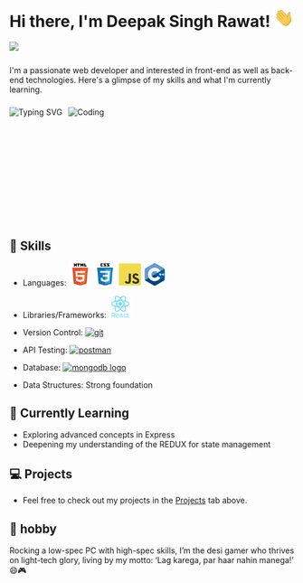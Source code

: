 # Hi there, I'm Deepak Singh Rawat! <img src="https://raw.githubusercontent.com/ABSphreak/ABSphreak/master/gifs/Hi.gif" width="35" />
<a href="#"><img src="https://komarev.com/ghpvc/?username=DeepakSRawat&label=VIEWS&base=200"/></a>
<!--<img align="right" height="200" src="https://media1.tenor.com/m/gyNDu8UeHA8AAAAd/looking-for-a-job-job.gif"  />-->


###

<p>I'm a passionate web developer and interested in front-end as well as back-end technologies. Here's a glimpse of my skills and what I'm currently learning.</p>

###
<a href="#"><img align="left" src="https://readme-typing-svg.demolab.com?font=roboto&duration=2500&pause=1000&color=FFFFFF&random=false&width=450&lines=Starting+my+day+with+blank+screen.;Starting+my+day+with+a+positive+mindset.;Starting+my+day+with+a+breakfast.;Starting+my+journey+with+simple+projects." alt="Typing SVG" /></a>

###

<a href="#"><img align="right" alt="Coding" width="400" src="https://i.pinimg.com/originals/54/e3/7d/54e37d8074ebcde1d96c77d7b2a7f310.gif"></a>
<br><br><br><br><br><br><br><br><br><br><br><br>
###

## 🚀 Skills
- <p align="left" justify="center" background="red">Languages: <a href="#"><img src="https://raw.githubusercontent.com/devicons/devicon/master/icons/html5/html5-original-wordmark.svg" alt="html5" width="40" height="40"/></a> <a href="#"><img src="https://raw.githubusercontent.com/devicons/devicon/master/icons/css3/css3-original-wordmark.svg" alt="css3" width="40" height="40"/></a> <a href="#"><img src="https://raw.githubusercontent.com/devicons/devicon/master/icons/javascript/javascript-original.svg" alt="javascript" width="40" height="40"/></a> <a href="#"><img src="https://raw.githubusercontent.com/devicons/devicon/master/icons/cplusplus/cplusplus-original.svg" alt="cplusplus" width="40" height="40"/></a></p>
- <p>Libraries/Frameworks: <a href="#"> <img src="https://raw.githubusercontent.com/devicons/devicon/master/icons/react/react-original-wordmark.svg" alt="react" width="40" height="40"/> </a></p>
- <p>Version Control: <a href="#"> <img src="https://www.vectorlogo.zone/logos/git-scm/git-scm-icon.svg" alt="git" width="40" height="40"/> </a></p>
- <p>API Testing: <a href="#"> <img src="https://www.vectorlogo.zone/logos/getpostman/getpostman-icon.svg" alt="postman" width="40" height="40"/> </a></p>
- <p>Database: <a href="#" style> <img src="https://cdn.jsdelivr.net/gh/devicons/devicon/icons/mongodb/mongodb-original.svg" height="40" alt="mongodb logo"  /> </a></p>
- <p>Data Structures: Strong foundation</p>

## 🌱 Currently Learning
- Exploring advanced concepts in Express
- Deepening my understanding of the REDUX for state management

## 💻 Projects
- Feel free to check out my projects in the [Projects](https://github.com/DeepakSRawat?tab=repositories) tab above.

###

## 🎉 hobby
Rocking a low-spec PC with high-spec skills, I’m the desi gamer who thrives on light-tech glory, living by my motto: ‘Lag karega, par haar nahin manega!’ 😄🎮
